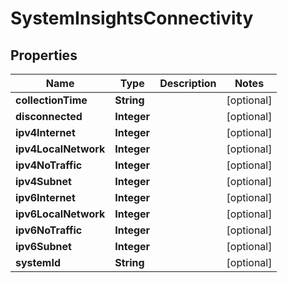 

# SystemInsightsConnectivity


## Properties

| Name | Type | Description | Notes |
|------------ | ------------- | ------------- | -------------|
|**collectionTime** | **String** |  |  [optional] |
|**disconnected** | **Integer** |  |  [optional] |
|**ipv4Internet** | **Integer** |  |  [optional] |
|**ipv4LocalNetwork** | **Integer** |  |  [optional] |
|**ipv4NoTraffic** | **Integer** |  |  [optional] |
|**ipv4Subnet** | **Integer** |  |  [optional] |
|**ipv6Internet** | **Integer** |  |  [optional] |
|**ipv6LocalNetwork** | **Integer** |  |  [optional] |
|**ipv6NoTraffic** | **Integer** |  |  [optional] |
|**ipv6Subnet** | **Integer** |  |  [optional] |
|**systemId** | **String** |  |  [optional] |




